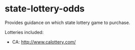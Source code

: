 state-lottery-odds
==================

Provides guidance on which state lottery game to purchase.

Lotteries included:
- CA: http://www.calottery.com/
